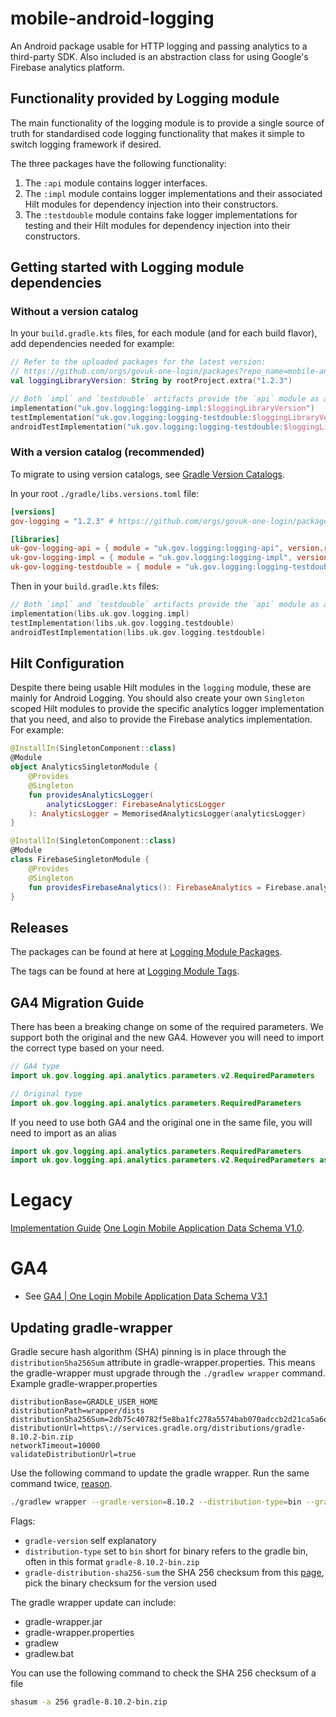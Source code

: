 # mobile-android-logging

An Android package usable for HTTP logging and passing analytics to a third-party SDK. Also included
is an abstraction class for using Google's Firebase analytics platform.

## Functionality provided by Logging module

The main functionality of the logging module is to provide a single source of truth for standardised
code logging functionality that makes it simple to switch logging framework if desired.

The three packages have the following functionality:

1. The `:api` module contains logger interfaces.
2. The `:impl` module contains logger implementations and their associated Hilt modules for dependency injection into their constructors.
3. The `:testdouble` module contains fake logger implementations for testing and their Hilt modules for dependency injection into their constructors.

## Getting started with Logging module dependencies

### Without a version catalog

In your `build.gradle.kts` files, for each module (and for each build flavor), add dependencies
needed for example:

```kotlin
// Refer to the uploaded packages for the latest version:
// https://github.com/orgs/govuk-one-login/packages?repo_name=mobile-android-logging
val loggingLibraryVersion: String by rootProject.extra("1.2.3")

// Both `impl` and `testdouble` artifacts provide the `api` module as a gradle `api` dependency.
implementation("uk.gov.logging:logging-impl:$loggingLibraryVersion")
testImplementation("uk.gov.logging:logging-testdouble:$loggingLibraryVersion")
androidTestImplementation("uk.gov.logging:logging-testdouble:$loggingLibraryVersion")
```

### With a version catalog (recommended)

To migrate to using version catalogs, see [Gradle Version Catalogs].

In your root `./gradle/libs.versions.toml` file:

```toml
[versions]
gov-logging = "1.2.3" # https://github.com/orgs/govuk-one-login/packages?repo_name=mobile-android-logging

[libraries]
uk-gov-logging-api = { module = "uk.gov.logging:logging-api", version.ref = "gov-logging"}
uk-gov-logging-impl = { module = "uk.gov.logging:logging-impl", version.ref = "gov-logging"}
uk-gov-logging-testdouble = { module = "uk.gov.logging:logging-testdouble", version.ref = "gov-logging"}
```

Then in your `build.gradle.kts` files:

```kotlin
// Both `impl` and `testdouble` artifacts provide the `api` module as a gradle `api` dependency.
implementation(libs.uk.gov.logging.impl)
testImplementation(libs.uk.gov.logging.testdouble)
androidTestImplementation(libs.uk.gov.logging.testdouble)
```

## Hilt Configuration

Despite there being usable Hilt modules in the `logging` module, these are mainly for
Android Logging. You should also create your own `Singleton` scoped Hilt modules to provide the
specific analytics logger implementation that you need, and also to provide the Firebase analytics
implementation. For example:

```kotlin
@InstallIn(SingletonComponent::class)
@Module
object AnalyticsSingletonModule {
    @Provides
    @Singleton
    fun providesAnalyticsLogger(
        analyticsLogger: FirebaseAnalyticsLogger
    ): AnalyticsLogger = MemorisedAnalyticsLogger(analyticsLogger)
}

@InstallIn(SingletonComponent::class)
@Module
class FirebaseSingletonModule {
    @Provides
    @Singleton
    fun providesFirebaseAnalytics(): FirebaseAnalytics = Firebase.analytics
}
```

## Releases

The packages can be found at here at [Logging Module Packages].

The tags can be found at here at [Logging Module Tags].

## GA4 Migration Guide
There has been a breaking change on some of the required parameters. We support both the original
and the new GA4. However you will need to import the correct type based on your need.
```kotlin
// GA4 type
import uk.gov.logging.api.analytics.parameters.v2.RequiredParameters
```
```kotlin
// Original type
import uk.gov.logging.api.analytics.parameters.RequiredParameters
```

If you need to use both GA4 and the original one in the same file, you will need to import 
as an alias
```kotlin
import uk.gov.logging.api.analytics.parameters.RequiredParameters
import uk.gov.logging.api.analytics.parameters.v2.RequiredParameters as RequiredParametersV2
```
# Legacy 
[Implementation Guide](https://govukverify.atlassian.net/wiki/spaces/PI/pages/3543171117/Google+Analytics+Implementation+Guide)
[One Login Mobile Application Data Schema V1.0](https://govukverify.atlassian.net/wiki/spaces/PI/pages/3790995627/GA4+One+Login+Mobile+Application+Data+Schema+V1.0+amended+to+V1.1#Tracked-Events).

# GA4
* See [GA4 | One Login Mobile Application Data Schema V3.1](https://govukverify.atlassian.net/wiki/x/qwD24Q)

[Logging Module Packages]: https://github.com/orgs/govuk-one-login/packages?repo_name=mobile-android-logging
[Logging Module Tags]: https://github.com/govuk-one-login/mobile-android-logging/tags
[Gradle Version Catalogs]: https://developer.android.com/build/migrate-to-catalogs

## Updating gradle-wrapper

Gradle secure hash algorithm (SHA) pinning is in place through the `distributionSha256Sum` attribute in gradle-wrapper.properties. This means the gradle-wrapper must upgrade through the `./gradlew wrapper` command.
Example gradle-wrapper.properties
```
distributionBase=GRADLE_USER_HOME
distributionPath=wrapper/dists
distributionSha256Sum=2db75c40782f5e8ba1fc278a5574bab070adccb2d21ca5a6e5ed840888448046
distributionUrl=https\://services.gradle.org/distributions/gradle-8.10.2-bin.zip
networkTimeout=10000
validateDistributionUrl=true
 ```

Use the following command to update the gradle wrapper. Run the same command twice, [reason](https://sp4ghetticode.medium.com/the-elephant-in-the-room-how-to-update-gradle-in-your-android-project-correctly-09154fe3d47b).

```bash
./gradlew wrapper --gradle-version=8.10.2 --distribution-type=bin --gradle-distribution-sha256-sum=31c55713e40233a8303827ceb42ca48a47267a0ad4bab9177123121e71524c26
```

Flags:
- `gradle-version` self explanatory
- `distribution-type` set to `bin` short for binary refers to the gradle bin, often in this format `gradle-8.10.2-bin.zip`
- `gradle-distribution-sha256-sum` the SHA 256 checksum from this [page](https://gradle.org/release-checksums/), pick the binary checksum for the version used

The gradle wrapper update can include:
- gradle-wrapper.jar
- gradle-wrapper.properties
- gradlew
- gradlew.bat

You can use the following command to check the SHA 256 checksum of a file

```bash
shasum -a 256 gradle-8.10.2-bin.zip
```
